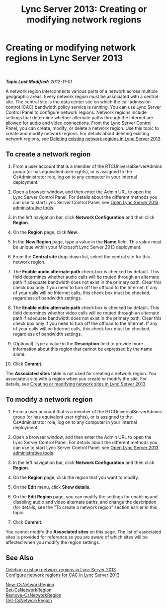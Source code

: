 ﻿---
title: 'Lync Server 2013: Creating or modifying network regions'
TOCTitle: Creating or modifying network regions
ms:assetid: bd08bb66-5976-4ece-b45c-7de19569f814
ms:mtpsurl: https://technet.microsoft.com/en-us/library/Gg182579(v=OCS.15)
ms:contentKeyID: 48185266
ms.date: 07/23/2014
mtps_version: v=OCS.15
---

<div data-xmlns="http://www.w3.org/1999/xhtml">

<div class="topic" data-xmlns="http://www.w3.org/1999/xhtml" data-msxsl="urn:schemas-microsoft-com:xslt" data-cs="http://msdn.microsoft.com/en-us/">

<div data-asp="http://msdn2.microsoft.com/asp">

# Creating or modifying network regions in Lync Server 2013

</div>

<div id="mainSection">

<div id="mainBody">

<span> </span>

_**Topic Last Modified:** 2012-11-01_

A network region interconnects various parts of a network across multiple geographic areas. Every network region must be associated with a central site. The central site is the data center site on which the call admission control (CAC) bandwidth policy service is running. You can use Lync Server Control Panel to configure network regions. Network regions include settings that determine whether alternate paths through the Internet are allowed for audio and video connections. From the Lync Server Control Panel, you can create, modify, or delete a network region. Use this topic to create and modify network regions. For details about deleting existing network regions, see [Deleting existing network regions in Lync Server 2013](lync-server-2013-deleting-existing-network-regions.md).

<div>

## To create a network region

1.  From a user account that is a member of the RTCUniversalServerAdmins group (or has equivalent user rights), or is assigned to the CsAdministrator role, log on to any computer in your internal deployment.

2.  Open a browser window, and then enter the Admin URL to open the Lync Server Control Panel. For details about the different methods you can use to start Lync Server Control Panel, see [Open Lync Server 2013 administrative tools](lync-server-2013-open-lync-server-administrative-tools.md).

3.  In the left navigation bar, click **Network Configuration** and then click **Region**.

4.  On the **Region** page, click **New**.

5.  In the **New Region** page, type a value in the **Name** field. This value must be unique within your Microsoft Lync Server 2013 deployment.

6.  From the **Central site** drop-down list, select the central site for this network region.

7.  The **Enable audio alternate path** check box is checked by default. This field determines whether audio calls will be routed through an alternate path if adequate bandwidth does not exist in the primary path. Clear this check box only if you need to turn off the offload to the Internet. If any of your calls will be Internet calls, this check box must be checked, regardless of bandwidth settings.

8.  The **Enable video alternate path** check box is checked by default. This field determines whether video calls will be routed through an alternate path if adequate bandwidth does not exist in the primary path. Clear this check box only if you need to turn off the offload to the Internet. If any of your calls will be Internet calls, this check box must be checked, regardless of bandwidth settings.

9.  (Optional) Type a value in the **Description** field to provide more information about this region that cannot be expressed by the name alone.

10. Click **Commit**.

The **Associated sites** table is not used for creating a network region. You associate a site with a region when you create or modify the site. For details, see [Creating or modifying network sites in Lync Server 2013](lync-server-2013-creating-or-modifying-network-sites.md).

</div>

<div>

## To modify a network region

1.  From a user account that is a member of the RTCUniversalServerAdmins group (or has equivalent user rights), or is assigned to the CsAdministrator role, log on to any computer in your internal deployment.

2.  Open a browser window, and then enter the Admin URL to open the Lync Server Control Panel. For details about the different methods you can use to start Lync Server Control Panel, see [Open Lync Server 2013 administrative tools](lync-server-2013-open-lync-server-administrative-tools.md).

3.  In the left navigation bar, click **Network Configuration** and then click **Region**.

4.  On the **Region** page, click the region that you want to modify.

5.  On the **Edit** menu, click **Show details**.

6.  On the **Edit Region** page, you can modify the settings for enabling and disabling audio and video alternate paths, and change the description (for details, see the "To create a network region" section earlier in this topic.

7.  Click **Commit**.

You cannot modify the **Associated sites** on this page. The list of associated sites is provided for reference so you are aware of which sites will be affected when you modify the region settings.

</div>

<div>

## See Also


[Deleting existing network regions in Lync Server 2013](lync-server-2013-deleting-existing-network-regions.md)  
[Configure network regions for CAC in Lync Server 2013](lync-server-2013-configure-network-regions-for-cac.md)  


[New-CsNetworkRegion](https://docs.microsoft.com/powershell/module/skype/New-CsNetworkRegion)  
[Set-CsNetworkRegion](https://docs.microsoft.com/powershell/module/skype/Set-CsNetworkRegion)  
[Remove-CsNetworkRegion](https://docs.microsoft.com/powershell/module/skype/Remove-CsNetworkRegion)  
[Get-CsNetworkRegion](https://docs.microsoft.com/powershell/module/skype/Get-CsNetworkRegionLink)  
  

</div>

</div>

<span> </span>

</div>

</div>

</div>

